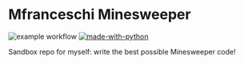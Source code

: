 # Mfranceschi Minesweeper

![example workflow](https://github.com/mfranceschi/Mfran-Minesweeper/actions/workflows/My_CI.yaml/badge.svg)
[![made-with-python](https://img.shields.io/badge/Made%20with-Python-1f425f.svg)](https://www.python.org)

Sandbox repo for myself: write the best possible Minesweeper code!
